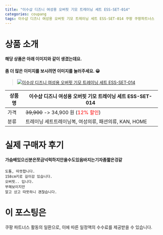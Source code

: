 ```yaml
---
title: "이수샵 디즈니 여성용 오버핏 기모 트레이닝 세트 ESS-SET-014"
categories: coupang
tags: 이수샵 디즈니 여성용 오버핏 기모 트레이닝 세트 ESS-SET-014 쿠팡 쿠팡파트너스
---
```

# 상품 소개
#### 해당 상품은 아래 이미지와 같이 생겼는데요. 
#### 좀 더 많은 이미지를 보시려면 이미지를 눌러주세요. 😀
> [![이수샵 디즈니 여성용 오버핏 기모 트레이닝 세트 ESS-SET-014](https://static.coupangcdn.com/image/affiliate/banner/06036274206703463f3622f8f0f3c7f8@2x.jpg)](https://coupa.ng/bO65qc)

상품명 | 이수샵 디즈니 여성용 오버핏 기모 트레이닝 세트 ESS-SET-014
-------|-------
가격 | ~~39,900~~ -> 34,900 원 (<span style="color:red">12% 할인</span>)
분류 | 트레이닝 세트트레이닝복, 여성의류, 패션의류, KAN, HOME

# 실제 구매자 후기

####    가슴배있으신분은쪼금넉럭하지안을수도있음바지는기자좀짧은겅같
    도톰, 따뜻합니다.
    158cm키로 길이감 있습니다.
    오버핏.. 입니다.
    부해보이지만
    알고 샀고 따뜻하니 괜찮습니다.

# 이 포스팅은
쿠팡 파트너스 활동의 일환으로, 이에 따른 일정액의 수수료를 제공받을 수 있습니다.


